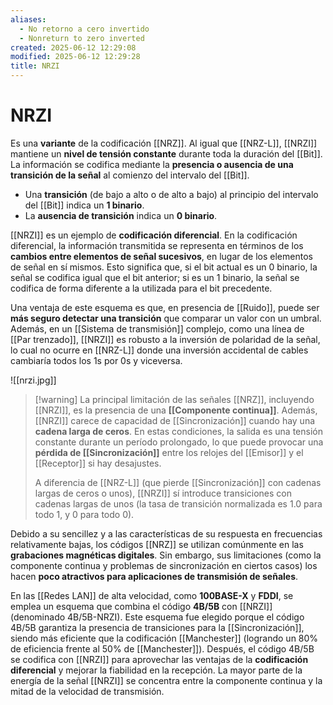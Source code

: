 ```yaml
---
aliases:
  - No retorno a cero invertido
  - Nonreturn to zero inverted
created: 2025-06-12 12:29:08
modified: 2025-06-12 12:29:28
title: NRZI
---
```


# NRZI

Es una **variante** de la codificación [[NRZ]]. Al igual que [[NRZ-L]], [[NRZI]] mantiene un **nivel de tensión constante** durante toda la duración del [[Bit]]. La información se codifica mediante la **presencia o ausencia de una transición de la señal** al comienzo del intervalo del [[Bit]].

- Una **transición** (de bajo a alto o de alto a bajo) al principio del intervalo del [[Bit]] indica un **1 binario**.
- La **ausencia de transición** indica un **0 binario**.

[[NRZI]] es un ejemplo de **codificación diferencial**. En la codificación diferencial, la información transmitida se representa en términos de los **cambios entre elementos de señal sucesivos**, en lugar de los elementos de señal en sí mismos. Esto significa que, si el bit actual es un 0 binario, la señal se codifica igual que el bit anterior; si es un 1 binario, la señal se codifica de forma diferente a la utilizada para el bit precedente.

Una ventaja de este esquema es que, en presencia de [[Ruido]], puede ser **más seguro detectar una transición** que comparar un valor con un umbral. Además, en un [[Sistema de transmisión]] complejo, como una línea de [[Par trenzado]], [[NRZI]] es robusto a la inversión de polaridad de la señal, lo cual no ocurre en [[NRZ-L]] donde una inversión accidental de cables cambiaría todos los 1s por 0s y viceversa.

![[nrzi.jpg]]

> [!warning] La principal limitación de las señales [[NRZ]], incluyendo [[NRZI]], es la presencia de una **[[Componente continua]]**. Además, [[NRZI]] carece de capacidad de [[Sincronización]] cuando hay una **cadena larga de ceros**. En estas condiciones, la salida es una tensión constante durante un período prolongado, lo que puede provocar una **pérdida de [[Sincronización]]** entre los relojes del [[Emisor]] y el [[Receptor]] si hay desajustes.
> 
> A diferencia de [[NRZ-L]] (que pierde [[Sincronización]] con cadenas largas de ceros o unos), [[NRZI]] sí introduce transiciones con cadenas largas de unos (la tasa de transición normalizada es 1.0 para todo 1, y 0 para todo 0).

Debido a su sencillez y a las características de su respuesta en frecuencias relativamente bajas, los códigos [[NRZ]] se utilizan comúnmente en las **grabaciones magnéticas digitales**. Sin embargo, sus limitaciones (como la componente continua y problemas de sincronización en ciertos casos) los hacen **poco atractivos para aplicaciones de transmisión de señales**.

En las [[Redes LAN]] de alta velocidad, como **100BASE-X** y **FDDI**, se emplea un esquema que combina el código **4B/5B** con [[NRZI]] (denominado 4B/5B-NRZI). Este esquema fue elegido porque el código 4B/5B garantiza la presencia de transiciones para la [[Sincronización]], siendo más eficiente que la codificación [[Manchester]] (logrando un 80% de eficiencia frente al 50% de [[Manchester]]). Después, el código 4B/5B se codifica con [[NRZI]] para aprovechar las ventajas de la **codificación diferencial** y mejorar la fiabilidad en la recepción. La mayor parte de la energía de la señal [[NRZI]] se concentra entre la componente continua y la mitad de la velocidad de transmisión.